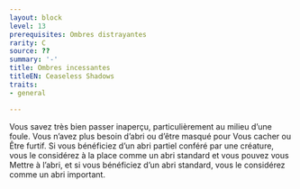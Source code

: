 ```yaml
---
layout: block
level: 13
prerequisites: Ombres distrayantes
rarity: C
source: ??
summary: '-'
title: Ombres incessantes
titleEN: Ceaseless Shadows
traits:
- general

---
```


<p>Vous savez très bien passer inaperçu, particulièrement au milieu d’une foule. Vous n’avez plus besoin d’abri ou d’être masqué pour Vous cacher ou Être furtif. Si vous bénéficiez d’un abri partiel conféré par une créature, vous le considérez à la place comme un abri standard et vous pouvez vous Mettre à l’abri, et si vous bénéficiez d’un abri standard, vous le considérez comme un abri important.</p>